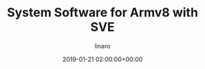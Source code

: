 ---
author: linaro
categories:
- events
- workshop
- arm-hpc-2019
comments: false
event: arm-hpc-2019
date: '2019-01-21 02:00:00+00:00'
image:
  featured: true
  path: /assets/images/content/hpc-asia-2019-share-image.png
layout: resource-post
title: 'System Software for Armv8 with SVE'
speakers:
- biography: '""'
  company: RIKEN-CCS_AIST
  job-title: 
  name: Yutaka Ishikawa
youtube_video_url: https://www.youtube.com/watch?v=xhzlV91l-zU&list=PLKZSArYQptsPLGSEUycUowh9oy8WF_epV&index=12&t=0s
amazon_s3_presentation_url: https://static.linaro.org/event-resources/arm-hpc-2019/slides/SystemSoftwareforArmv8-AwithSVE2.pdf
---